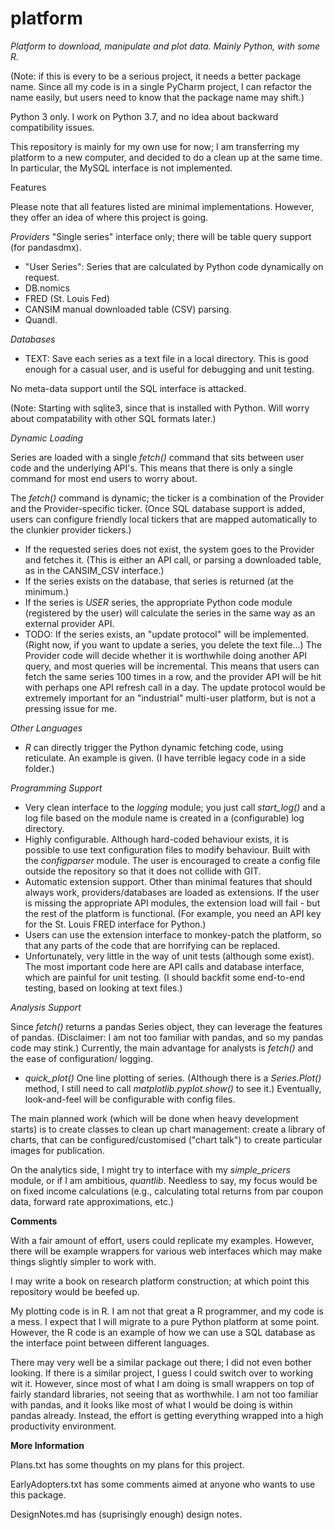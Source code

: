# platform
*Platform to download, manipulate and plot data. Mainly Python, with some R.*

(Note: if this is every to be a serious project, it needs a better package name. Since 
all my code is  in a single PyCharm project, I can refactor the name easily, but users 
need to know that the package name may shift.)

Python 3 only. I work on Python 3.7, and no idea about backward compatibility issues.

This repository is mainly for my own use for now; I am transferring my platform to a new computer, and decided to do a clean up 
at the same time. In particular, the MySQL interface is not implemented.

Features

Please note that all features listed are minimal implementations. However, they offer an idea
of where this project is going.

*Providers*
"Single series" interface only; there will be table query support (for pandasdmx).

- "User Series": Series that are calculated by Python code dynamically
  on request.
- DB.nomics
- FRED (St. Louis Fed)
- CANSIM manual downloaded table (CSV) parsing.
- Quandl.

*Databases*

- TEXT: Save each series as a text file in a local directory. This is
good enough for a casual user, and is useful for debugging and unit testing.

No meta-data support until the SQL interface is attacked.

(Note: Starting with sqlite3, since that is installed with Python. Will worry 
about compatability with other SQL formats later.)

*Dynamic Loading*

Series are loaded with a single *fetch()* command that sits between user
code and the underlying API's. This means that there is only a single
command for most end users to worry about.

The *fetch()* command is dynamic; the ticker is a combination
of the Provider and the Provider-specific ticker. (Once SQL database
support is added, users can configure friendly local tickers that are
mapped automatically to the clunkier provider tickers.)

- If the requested series does not exist, the system goes to 
the Provider and fetches it. (This is either an API call, or 
parsing a downloaded table, as in the CANSIM_CSV interface.)
- If the series exists on the database, that series is returned
(at the minimum.)
- If the series is *USER* series, the appropriate Python code module
(registered by the user) will calculate the series in the same way as
an external provider API.
- TODO: If the series exists, an "update protocol" will be implemented.
(Right now, if you want to update a series, you delete the text file...)
The Provider code will decide whether it is worthwhile doing another
API query, and most queries will be incremental. This means that users
can fetch the same series 100 times in a row, and the provider API
will be hit with perhaps one API refresh call in a day. The update
protocol would be extremely important for an "industrial" multi-user
platform, but is not a pressing issue for me.

*Other Languages*
- *R* can directly trigger the Python dynamic fetching code, using 
reticulate. An example is given. (I have terrible legacy code in a
side folder.)

*Programming Support*
- Very clean interface to the *logging* module; you just call 
*start_log()* and a log file based on the module name is created in
a (configurable) log directory. 
- Highly configurable. Although hard-coded behaviour exists, it is
possible to use text configuration files to modify behaviour. Built 
with the *configparser* module. The user is encouraged to create a 
config file outside the repository so that it does not collide with
GIT.
- Automatic extension support. Other than minimal features that 
should always work, providers/databases are loaded as extensions.
If the user is missing the appropriate API modules, the extension
load will fail - but the rest of the platform is functional. (For 
example, you need an API key for the St. Louis FRED interface for
Python.)
- Users can use the extension interface to monkey-patch the platform,
so that any parts of the code that are horrifying can be replaced.
- Unfortunately, very little in the way of unit tests (although some
exist). The most important code here are  API calls and database interface, 
which are painful for unit testing. (I should backfit some end-to-end testing,
based on looking at text files.)



*Analysis Support*

Since *fetch()* returns a pandas Series object, they can leverage 
the features of pandas. (Disclaimer: I am not too familiar with 
pandas, and so my pandas code may stink.) Currently, the main
advantage for analysts is *fetch()* and the ease of configuration/
logging.

- *quick_plot()* One line plotting of series. (Although there is a 
*Series.Plot()* method, I still need to call 
*matplotlib.pyplot.show()* to see it.) Eventually, look-and-feel will
be configurable with config files.

The main planned work (which will be done when heavy development 
starts) is to create classes to clean up chart management: create
a library of charts, that can be configured/customised ("chart talk")
to create particular images for publication.

On the analytics side, I might try to interface with my *simple_pricers*
module, or if I am ambitious, *quantlib*. Needless to say, my focus
would be on fixed income calculations (e.g., calculating total returns
from par coupon data, forward rate approximations, etc.)

**Comments**

With a fair amount of effort, users could replicate my examples. However, there will be example wrappers for various web interfaces
which may make things slightly simpler to work with.

I may write a book on research platform construction; at which point this repository would be beefed up.

My plotting code is in R. I am not that great a R programmer, and my code is a mess. I expect that I will migrate to a pure Python platform at some point. However, the R code is an example of how we can use a SQL database as the interface point between 
different languages.

There may very well be a similar package out there; I did not even bother looking. If there is a similar project, I guess I 
could switch over to working wit it. However, since most of what I am doing is small wrappers on top of fairly standard
libraries, not seeing that as worthwhile. I am not too familiar with pandas, and it looks like most of what I would be doing is
within pandas already. Instead, the effort is getting everything wrapped into a high productivity environment.



**More Information**

Plans.txt has some thoughts on my plans for this project.

EarlyAdopters.txt has some comments aimed at anyone who wants to use this package.

DesignNotes.md has (suprisingly enough) design notes.
